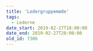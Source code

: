 ```yaml
---
title: 'Ledergruppemøde'
tags:
  - Lederne
date_start: 2019-02-27T18:00:00
date_end: 2019-02-27T20:00:00
old_id: 7306
---
```


